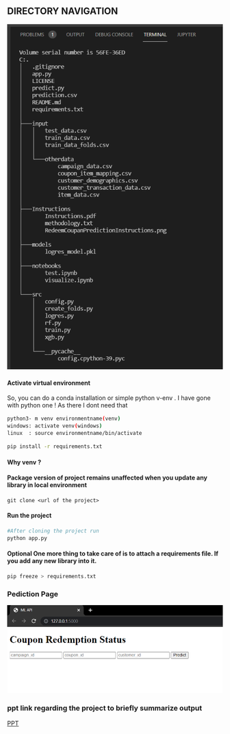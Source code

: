 ## DIRECTORY NAVIGATION

![Directory Structure](/Instructions/directory.png)

#### Activate virtual environment

So, you can do a conda installation or simple python v-env . I have gone with python one ! As there I dont need that 

```bash
python3- m venv environmentname(venv)
windows: activate venv(windows)
linux  : source environmentname/bin/activate  
```
```bash
pip install -r requirements.txt
```

#### Why venv ? 
#### Package version of project remains unaffected when you update any library in local environment
 
```git
git clone <url of the project>
```

#### Run the project 
```python
#After cloning the project run
python app.py 
```

#### Optional One more thing to take care of is to attach a requirements file. If you add any new library into it.  
```bash
pip freeze > requirements.txt
```

### Pediction Page
![Prediction](/Instructions/prediction.png)

### ppt link regarding the project to briefly summarize output
[PPT](https://docs.google.com/presentation/d/1Sc95xFZic_PRJvRdHetufIBHtJKqoADsmEtthK6hcyM/edit#slide=id.p)
